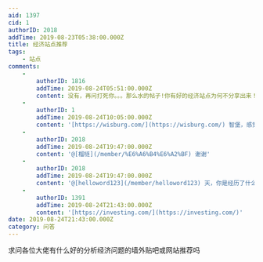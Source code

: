 ```yaml
---
aid: 1397
cid: 1
authorID: 2018
addTime: 2019-08-23T05:38:00.000Z
title: 经济站点推荐
tags:
    - 站点
comments:
    -
        authorID: 1816
        addTime: 2019-08-24T05:51:00.000Z
        content: 没有，再问打死你。。。那么水的帖子!你有好的经济站点为何不分享出来！
    -
        authorID: 1
        addTime: 2019-08-24T10:05:00.000Z
        content: '[https://wisburg.com/](https://wisburg.com/) 智堡，感觉还不错'
    -
        authorID: 2018
        addTime: 2019-08-24T19:47:00.000Z
        content: '@[榴梿](/member/%E6%A6%B4%E6%A2%BF) 谢谢'
    -
        authorID: 2018
        addTime: 2019-08-24T19:47:00.000Z
        content: '@[helloword123](/member/helloword123) 天，你是经历了什么才有这么大的戾气，可怕'
    -
        authorID: 1391
        addTime: 2019-08-24T21:43:00.000Z
        content: '[https://investing.com/](https://investing.com/)'
date: 2019-08-24T21:43:00.000Z
category: 问答
---
```


求问各位大佬有什么好的分析经济问题的墙外贴吧或网站推荐吗
